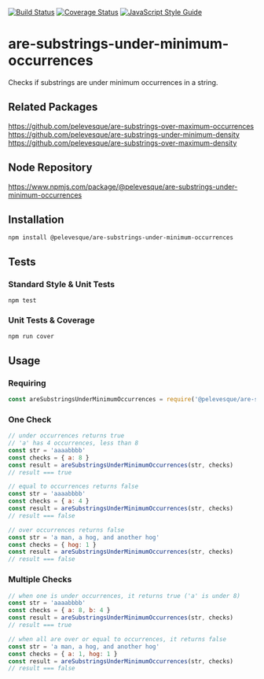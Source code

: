 [![Build Status](https://travis-ci.org/pelevesque/are-substrings-under-minimum-occurrences.svg?branch=master)](https://travis-ci.org/pelevesque/are-substrings-under-minimum-occurrences)
[![Coverage Status](https://coveralls.io/repos/github/pelevesque/are-substrings-under-minimum-occurrences/badge.svg?branch=master)](https://coveralls.io/github/pelevesque/are-substrings-under-minimum-occurrences?branch=master)
[![JavaScript Style Guide](https://img.shields.io/badge/code_style-standard-brightgreen.svg)](https://standardjs.com)

# are-substrings-under-minimum-occurrences

Checks if substrings are under minimum occurrences in a string.

## Related Packages

https://github.com/pelevesque/are-substrings-over-maximum-occurrences  
https://github.com/pelevesque/are-substrings-under-minimum-density  
https://github.com/pelevesque/are-substrings-over-maximum-density  

## Node Repository

https://www.npmjs.com/package/@pelevesque/are-substrings-under-minimum-occurrences

## Installation

`npm install @pelevesque/are-substrings-under-minimum-occurrences`

## Tests

### Standard Style & Unit Tests

`npm test`

### Unit Tests & Coverage

`npm run cover`

## Usage

### Requiring

```js
const areSubstringsUnderMinimumOccurrences = require('@pelevesque/are-substrings-under-minimum-occurrences')
```

### One Check

```js
// under occurrences returns true
// 'a' has 4 occurrences, less than 8
const str = 'aaaabbbb'
const checks = { a: 8 }
const result = areSubstringsUnderMinimumOccurrences(str, checks)
// result === true
```

```js
// equal to occurrences returns false
const str = 'aaaabbbb'
const checks = { a: 4 }
const result = areSubstringsUnderMinimumOccurrences(str, checks)
// result === false
```

```js
// over occurrences returns false
const str = 'a man, a hog, and another hog'
const checks = { hog: 1 }
const result = areSubstringsUnderMinimumOccurrences(str, checks)
// result === false
```

### Multiple Checks

```js
// when one is under occurrences, it returns true ('a' is under 8)
const str = 'aaaabbbb'
const checks = { a: 8, b: 4 }
const result = areSubstringsUnderMinimumOccurrences(str, checks)
// result === true
```

```js
// when all are over or equal to occurrences, it returns false
const str = 'a man, a hog, and another hog'
const checks = { a: 1, hog: 1 }
const result = areSubstringsUnderMinimumOccurrences(str, checks)
// result === false
```
